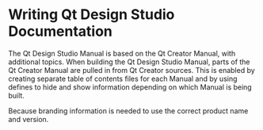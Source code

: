 # Writing Qt Design Studio Documentation

The Qt Design Studio Manual is based on the Qt Creator Manual, with additional
topics. When building the Qt Design Studio Manual, parts of the Qt Creator
Manual are pulled in from Qt Creator sources. This is enabled by creating
separate table of contents files for each Manual and by using defines
to hide and show information depending on which Manual is being built.

Because branding information is needed to use the correct product name and
version.
